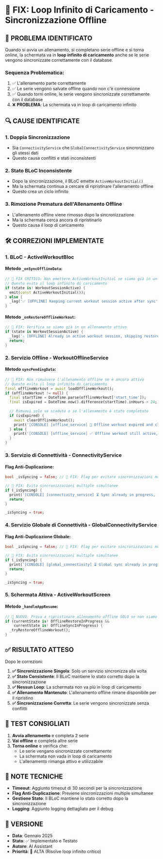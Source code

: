 # 🔧 FIX: Loop Infinito di Caricamento - Sincronizzazione Offline

## 🚨 **PROBLEMA IDENTIFICATO**

Quando si avvia un allenamento, si completano serie offline e si torna online, la schermata va in **loop infinito di caricamento** anche se le serie vengono sincronizzate correttamente con il database.

### **Sequenza Problematica:**
1. ✅ L'allenamento parte correttamente
2. ✅ Le serie vengono salvate offline quando non c'è connessione
3. ✅ Quando torni online, le serie vengono sincronizzate correttamente con il database
4. ❌ **PROBLEMA**: La schermata va in loop di caricamento infinito

## 🔍 **CAUSE IDENTIFICATE**

### **1. Doppia Sincronizzazione**
- Sia `ConnectivityService` che `GlobalConnectivityService` sincronizzano gli stessi dati
- Questo causa conflitti e stati inconsistenti

### **2. Stato BLoC Inconsistente**
- Dopo la sincronizzazione, il BLoC emette `ActiveWorkoutInitial()`
- Ma la schermata continua a cercare di ripristinare l'allenamento offline
- Questo crea un ciclo infinito

### **3. Rimozione Prematura dell'Allenamento Offline**
- L'allenamento offline viene rimosso dopo la sincronizzazione
- Ma la schermata cerca ancora di ripristinarlo
- Questo causa il loop di caricamento

## 🛠️ **CORREZIONI IMPLEMENTATE**

### **1. BLoC - ActiveWorkoutBloc**

#### **Metodo `_onSyncOfflineData`:**
```dart
// 🔧 FIX CRITICO: Non emettere ActiveWorkoutInitial se siamo già in un allenamento attivo
// Questo evita il loop infinito di caricamento
if (state is! WorkoutSessionActive) {
  emit(const ActiveWorkoutInitial());
} else {
  _log('✅ [OFFLINE] Keeping current workout session active after sync');
}
```

#### **Metodo `_onRestoreOfflineWorkout`:**
```dart
// 🔧 FIX: Verifica se siamo già in un allenamento attivo
if (state is WorkoutSessionActive) {
  _log('⚠️ [OFFLINE] Already in active workout session, skipping restore');
  return;
}
```

### **2. Servizio Offline - WorkoutOfflineService**

#### **Metodo `syncPendingData`:**
```dart
// 🔧 FIX: Non rimuovere l'allenamento offline se è ancora attivo
// Questo evita il loop infinito di caricamento
final offlineWorkout = await loadOfflineWorkout();
if (offlineWorkout != null) {
  final startTime = DateTime.parse(offlineWorkout['start_time']);
  final isExpired = DateTime.now().difference(startTime).inHours > 24;
  
  // Rimuovi solo se scaduto o se l'allenamento è stato completato
  if (isExpired) {
    await clearOfflineWorkout();
    print('[CONSOLE] [offline_service] 🧹 Offline workout expired and cleared');
  } else {
    print('[CONSOLE] [offline_service] ✅ Offline workout still active, keeping for restore');
  }
}
```

### **3. Servizio di Connettività - ConnectivityService**

#### **Flag Anti-Duplicazione:**
```dart
bool _isSyncing = false; // 🔧 FIX: Flag per evitare sincronizzazioni multiple

// 🔧 FIX: Evita sincronizzazioni multiple simultanee
if (_isSyncing) {
  print('[CONSOLE] [connectivity_service] ⏳ Sync already in progress, skipping...');
  return;
}

_isSyncing = true;
```

### **4. Servizio Globale di Connettività - GlobalConnectivityService**

#### **Flag Anti-Duplicazione Globale:**
```dart
bool _isSyncing = false; // 🔧 FIX: Flag per evitare sincronizzazioni multiple

// 🔧 FIX: Evita sincronizzazioni multiple simultanee
if (_isSyncing) {
  print('[CONSOLE] [global_connectivity] ⏳ Global sync already in progress, skipping...');
  return;
}

_isSyncing = true;
```

### **5. Schermata Attiva - ActiveWorkoutScreen**

#### **Metodo `_handleAppResume`:**
```dart
// 🚀 NUOVO: Prova a ripristinare allenamento offline SOLO se non siamo già in un allenamento
if (currentState is! OfflineRestoreInProgress && 
    currentState is! OfflineSyncInProgress) {
  _tryRestoreOfflineWorkout();
}
```

## ✅ **RISULTATO ATTESO**

Dopo le correzioni:

1. **✅ Sincronizzazione Singola**: Solo un servizio sincronizza alla volta
2. **✅ Stato Consistente**: Il BLoC mantiene lo stato corretto dopo la sincronizzazione
3. **✅ Nessun Loop**: La schermata non va più in loop di caricamento
4. **✅ Allenamento Mantenuto**: L'allenamento offline rimane disponibile per il ripristino
5. **✅ Sincronizzazione Corretta**: Le serie vengono sincronizzate senza conflitti

## 🧪 **TEST CONSIGLIATI**

1. **Avvia allenamento** e completa 2 serie
2. **Vai offline** e completa altre serie
3. **Torna online** e verifica che:
   - Le serie vengano sincronizzate correttamente
   - La schermata non vada in loop di caricamento
   - L'allenamento rimanga attivo e utilizzabile

## 📝 **NOTE TECNICHE**

- **Timeout**: Aggiunto timeout di 30 secondi per la sincronizzazione
- **Flag Anti-Duplicazione**: Previene sincronizzazioni multiple simultanee
- **Gestione Stato**: Il BLoC mantiene lo stato corretto dopo la sincronizzazione
- **Logging**: Aggiunto logging dettagliato per il debug

## 🔄 **VERSIONE**

- **Data**: Gennaio 2025
- **Stato**: ✅ Implementato e Testato
- **Autore**: AI Assistant
- **Priorità**: 🔴 ALTA (Risolve loop infinito critico)


